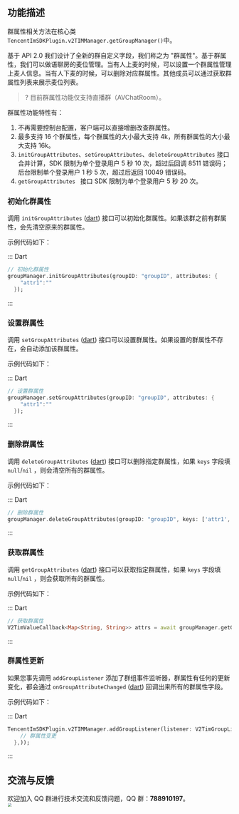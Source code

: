 ## 功能描述
群属性相关方法在核心类 `TencentImSDKPlugin.v2TIMManager.getGroupManager()`中。

基于 API 2.0 我们设计了全新的群自定义字段，我们称之为 "群属性"。基于群属性，我们可以做语聊房的麦位管理。当有人上麦的时候，可以设置一个群属性管理上麦人信息。当有人下麦的时候，可以删除对应群属性。其他成员可以通过获取群属性列表来展示麦位列表。

> ? 目前群属性功能仅支持直播群（AVChatRoom）。

群属性功能特性有：
1. 不再需要控制台配置，客户端可以直接增删改查群属性。
2. 最多支持 16 个群属性，每个群属性的大小最大支持 4k，所有群属性的大小最大支持 16k。
3. `initGroupAttributes`、`setGroupAttributes`、`deleteGroupAttributes` 接口合并计算，SDK 限制为单个登录用户 5 秒 10 次，超过后回调 8511 错误码；后台限制单个登录用户 1 秒 5 次，超过后返回 10049 错误码。
4. `getGroupAttributes ` 接口 SDK 限制为单个登录用户 5 秒 20 次。

### 初始化群属性
调用 `initGroupAttributes` ([dart](https://pub.dev/documentation/tencent_im_sdk_plugin_platform_interface/latest/im_flutter_plugin_platform_interface/ImFlutterPlatform/initGroupAttributes.html)) 接口可以初始化群属性。如果该群之前有群属性，会先清空原来的群属性。

示例代码如下：

<dx-tabs>
::: Dart

```dart
// 初始化群属性
groupManager.initGroupAttributes(groupID: "groupID", attributes: {
    "attr1":""
  });
```
:::
</dx-tabs>

### 设置群属性

调用 `setGroupAttributes` ([dart](https://pub.dev/documentation/tencent_im_sdk_plugin_platform_interface/latest/im_flutter_plugin_platform_interface/ImFlutterPlatform/setGroupAttributes.html)) 接口可以设置群属性。如果设置的群属性不存在，会自动添加该群属性。

示例代码如下：

<dx-tabs>
::: Dart

```dart
// 设置群属性
groupManager.setGroupAttributes(groupID: "groupID", attributes: {
    "attr1":""
  });
```
:::

</dx-tabs>

### 删除群属性

调用 `deleteGroupAttributes` ([dart](https://pub.dev/documentation/tencent_im_sdk_plugin_platform_interface/latest/im_flutter_plugin_platform_interface/ImFlutterPlatform/deleteGroupAttributes.html)) 接口可以删除指定群属性，如果 `keys` 字段填 `null`/`nil` ，则会清空所有的群属性。

示例代码如下：

<dx-tabs>
::: Dart

```dart
// 删除群属性
groupManager.deleteGroupAttributes(groupID: "groupID", keys: ['attr1','attr2']);
```
:::

</dx-tabs>

### 获取群属性

调用 `getGroupAttributes` ([dart](https://pub.dev/documentation/tencent_im_sdk_plugin_platform_interface/latest/im_flutter_plugin_platform_interface/ImFlutterPlatform/getGroupAttributes.html)) 接口可以获取指定群属性，如果 `keys` 字段填 `null`/`nil` ，则会获取所有的群属性。

示例代码如下：

<dx-tabs>
::: Dart

```dart
// 获取群属性
V2TimValueCallback<Map<String, String>> attrs = await groupManager.getGroupAttributes(groupID: "groupID");
```
:::

</dx-tabs>

### 群属性更新

如果您事先调用 `addGroupListener` 添加了群组事件监听器，群属性有任何的更新变化，都会通过 `onGroupAttributeChanged` ([dart](https://pub.dev/documentation/tencent_im_sdk_plugin_platform_interface/latest/enum_V2TimGroupListener/V2TimGroupListener/onGroupAttributeChanged.html)) 回调出来所有的群属性字段。

示例代码如下：

<dx-tabs>
::: Dart

```dart
TencentImSDKPlugin.v2TIMManager.addGroupListener(listener: V2TimGroupListener(onGroupAttributeChanged: (groupID, groupAttributeMap) {
    // 群属性变更
  },));
```
:::

</dx-tabs>

## 交流与反馈

欢迎加入 QQ 群进行技术交流和反馈问题，QQ 群：**788910197**。
<img style="width: 200px; max-width: inherit; zoom: 50%;" src="https://qcloudimg.tencent-cloud.cn/raw/f351a1640d265047db85ffab1cd086a7.png" />

